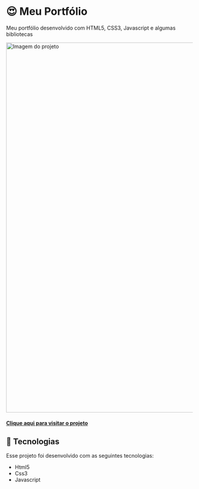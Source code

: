 <h1 style="text-align= center">😍 Meu Portfólio</h1>

<p text-align="center">Meu portfólio desenvolvido com HTML5, CSS3, Javascript e algumas bibliotecas</p>

<img src="https://github.com/luizeduardodev/portfolio/blob/main/assets/img/resultado-projeto.png" min-width="1000px" max-width="1000px" width="1000px" alt="Imagem do projeto">

<h4 text-align="center">
  <a href="https://luizeduardodev.netlify.app/">Clique aqui para visitar o projeto</a>
</h4>

## 🚀 Tecnologias
Esse projeto foi desenvolvido com as seguintes tecnologias:

- Html5
- Css3
- Javascript